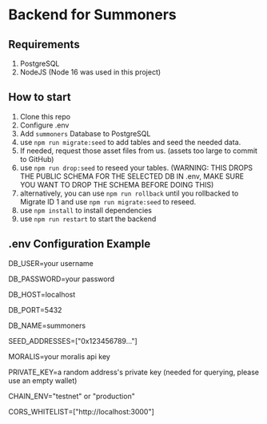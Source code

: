 # Backend for Summoners

## Requirements

1. PostgreSQL
2. NodeJS (Node 16 was used in this project)

## How to start

1. Clone this repo
2. Configure .env
3. Add ```summoners``` Database to PostgreSQL
4. use ```npm run migrate:seed``` to add tables and seed the needed data.
5. If needed, request those asset files from us. (assets too large to commit to GitHub)
6. use ```npm run drop:seed``` to reseed your tables. (WARNING: THIS DROPS THE PUBLIC SCHEMA FOR THE SELECTED DB IN .env, MAKE SURE YOU WANT TO DROP THE SCHEMA BEFORE DOING THIS)
7. alternatively, you can use ```npm run rollback``` until you rollbacked to Migrate ID 1 and use ```npm run migrate:seed``` to reseed.
8. use ```npm install``` to install dependencies
9. use ```npm run restart``` to start the backend


## .env Configuration Example

DB_USER=your username

DB_PASSWORD=your password

DB_HOST=localhost

DB_PORT=5432

DB_NAME=summoners


SEED_ADDRESSES=["0x123456789..."]

MORALIS=your moralis api key

PRIVATE_KEY=a random address's private key (needed for querying, please use an empty wallet)

CHAIN_ENV="testnet" or "production"



CORS_WHITELIST=["http://localhost:3000"]
